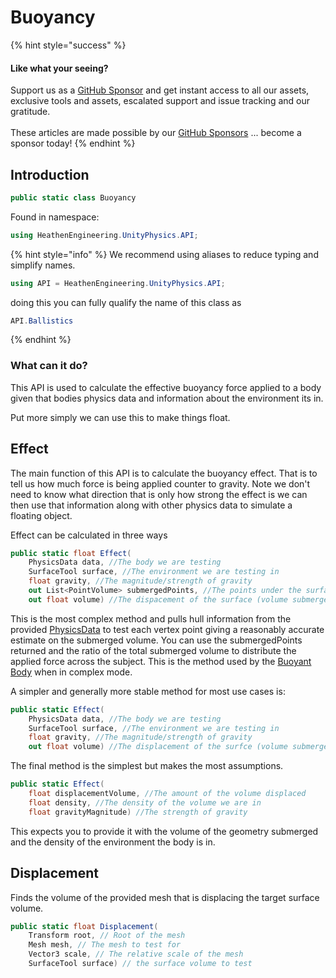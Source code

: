 # Buoyancy

{% hint style="success" %}
#### Like what your seeing?

Support us as a [GitHub Sponsor](../../../become-a-sponsor/) and get instant access to all our assets, exclusive tools and assets, escalated support and issue tracking and our gratitude.\
\
These articles are made possible by our [GitHub Sponsors](../../../become-a-sponsor/) ... become a sponsor today!
{% endhint %}

## Introduction

```csharp
public static class Buoyancy
```

Found in namespace:

```csharp
using HeathenEngineering.UnityPhysics.API;
```

{% hint style="info" %}
We recommend using aliases to reduce typing and simplify names.



```csharp
using API = HeathenEngineering.UnityPhysics.API;
```

doing this you can fully qualify the name of this class as

```csharp
API.Ballistics
```
{% endhint %}

### What can it do?

This API is used to calculate the effective buoyancy force applied to a body given that bodies physics data and information about the environment its in.

Put more simply we can use this to make things float.

## Effect

The main function of this API is to calculate the buoyancy effect. That is to tell us how much force is being applied counter to gravity. Note we don't need to know what direction that is only how strong the effect is we can then use that information along with other physics data to simulate a floating object.

Effect can be calculated in three ways

```csharp
public static float Effect(
    PhysicsData data, //The body we are testing
    SurfaceTool surface, //The environment we are testing in
    float gravity, //The magnitude/strength of gravity
    out List<PointVolume> submergedPoints, //The points under the surface
    out float volume) //The dispacement of the surface (volume submerged)
```

This is the most complex method and pulls hull information from the provided [PhysicsData](../components/physics-data.md) to test each vertex point giving a reasonably accurate estimate on the submerged volume. You can use the submergedPoints returned and the ratio of the total submerged volume to distribute the applied force across the subject. This is the method used by the [Buoyant Body](../components/buoyant-body.md) when in complex mode.

A simpler and generally more stable method for most use cases is:

```csharp
public static Effect(
    PhysicsData data, //The body we are testing
    SurfaceTool surface, //The environment we are testing in
    float gravity, //The magnitude/strength of gravity
    out float volume) //The displacement of the surfce (volume submerged)
```

The final method is the simplest but makes the most assumptions.

```csharp
public static Effect(
    float displacementVolume, //The amount of the volume displaced
    float density, //The density of the volume we are in
    float gravityMagnitude) //The strength of gravity
```

This expects you to provide it with the volume of the geometry submerged and the density of the environment the body is in.

## Displacement

Finds the volume of the provided mesh that is displacing the target surface volume.

```csharp
public static float Displacement(
    Transform root, // Root of the mesh
    Mesh mesh, // The mesh to test for
    Vector3 scale, // The relative scale of the mesh
    SurfaceTool surface) // the surface volume to test
```
